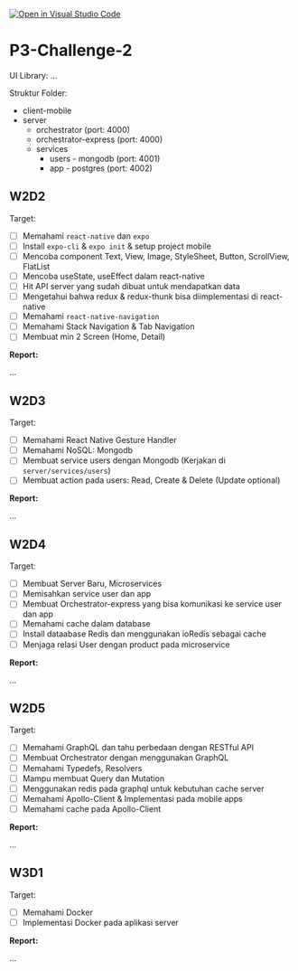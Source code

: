 [![Open in Visual Studio Code](https://classroom.github.com/assets/open-in-vscode-c66648af7eb3fe8bc4f294546bfd86ef473780cde1dea487d3c4ff354943c9ae.svg)](https://classroom.github.com/online_ide?assignment_repo_id=10553631&assignment_repo_type=AssignmentRepo)
# P3-Challenge-2

UI Library: ...

Struktur Folder:

- client-mobile
- server
  - orchestrator (port: 4000)
  - orchestrator-express (port: 4000)
  - services
    - users - mongodb (port: 4001)
    - app - postgres (port: 4002)

## W2D2

Target:

- [ ] Memahami `react-native` dan `expo`
- [ ] Install `expo-cli` & `expo init` & setup project mobile
- [ ] Mencoba component Text, View, Image, StyleSheet, Button, ScrollView, FlatList
- [ ] Mencoba useState, useEffect dalam react-native
- [ ] Hit API server yang sudah dibuat untuk mendapatkan data
- [ ] Mengetahui bahwa redux & redux-thunk bisa diimplementasi di react-native
- [ ] Memahami `react-native-navigation`
- [ ] Memahami Stack Navigation & Tab Navigation
- [ ] Membuat min 2 Screen (Home, Detail)

**Report:**

...

## W2D3

Target:

- [ ] Memahami React Native Gesture Handler
- [ ] Memahami NoSQL: Mongodb
- [ ] Membuat service users dengan Mongodb (Kerjakan di `server/services/users`)
- [ ] Membuat action pada users: Read, Create & Delete (Update optional)

**Report:**

...

## W2D4

Target:

- [ ] Membuat Server Baru, Microservices
- [ ] Memisahkan service user dan app
- [ ] Membuat Orchestrator-express yang bisa komunikasi ke service user dan app
- [ ] Memahami cache dalam database
- [ ] Install dataabase Redis dan menggunakan ioRedis sebagai cache
- [ ] Menjaga relasi User dengan product pada microservice

**Report:**

...

## W2D5

Target:

- [ ] Memahami GraphQL dan tahu perbedaan dengan RESTful API
- [ ] Membuat Orchestrator dengan menggunakan GraphQL
- [ ] Memahami Typedefs, Resolvers
- [ ] Mampu membuat Query dan Mutation
- [ ] Menggunakan redis pada graphql untuk kebutuhan cache server
- [ ] Memahami Apollo-Client & Implementasi pada mobile apps
- [ ] Memahami cache pada Apollo-Client

**Report:**

...

## W3D1

Target:

- [ ] Memahami Docker
- [ ] Implementasi Docker pada aplikasi server

**Report:**

...
